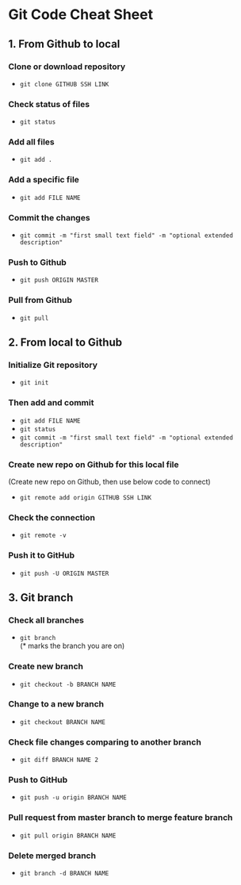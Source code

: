 # **Git Code Cheat Sheet**

## **1. From Github to local**

### Clone or download repository
- `git clone GITHUB SSH LINK`

### Check status of files
- `git status`

### Add all files
- `git add .`

### Add a specific file
- `git add FILE NAME`

### Commit the changes
- `git commit -m "first small text field" -m "optional extended description"`

### Push to Github
- `git push ORIGIN MASTER`

### Pull from Github
- `git pull`

## **2. From local to Github**

### Initialize Git repository
- `git init`

### Then add and commit
- `git add FILE NAME`
- `git status`
- `git commit -m "first small text field" -m "optional extended description"`

### Create new repo on Github for this local file
(Create new repo on Github, then use below code to connect)
- `git remote add origin GITHUB SSH LINK`

### Check the connection
- `git remote -v`

### Push it to GitHub
- `git push -U ORIGIN MASTER`

## **3. Git branch**

### Check all branches
- `git branch` <br />
(* marks the branch you are on)

### Create new branch
- `git checkout -b BRANCH NAME`

### Change to a new branch
- `git checkout BRANCH NAME`

### Check file changes comparing to another branch
- `git diff BRANCH NAME 2`

### Push to GitHub
- `git push -u origin BRANCH NAME`

### Pull request from master branch to merge feature branch
- `git pull origin BRANCH NAME`

### Delete merged branch
- `git branch -d BRANCH NAME`

